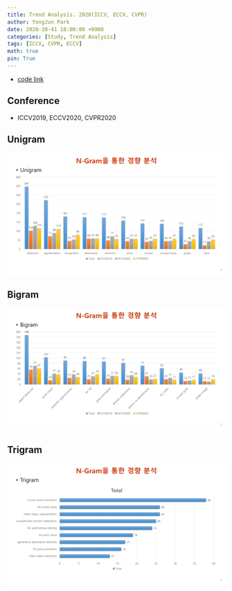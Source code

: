 ```yaml
---
title: Trend Analysis. 2020(ICCV, ECCV, CVPR)
author: YongJun Park
date: 2020-10-41 18:00:00 +0900
categories: [Study, Trend Analysis]
tags: [ICCV, CVPR, ECCV]
math: true
pin: True
---
```


- [code link](https://github.com/parkyongjun1/n_gram-CV)


## **Conference**
- ICCV2019, ECCV2020, CVPR2020

## **Unigram**
<img src="/assets/study/2020_Accepted_Paper_Analysis_NGram/4.png" width='800'>

## **Bigram**
<img src="/assets/study/2020_Accepted_Paper_Analysis_NGram/5.png" width='800'>

## **Trigram**
<img src="/assets/study/2020_Accepted_Paper_Analysis_NGram/6.png" width='800'>

